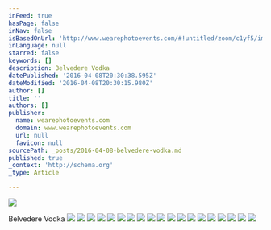 ```yaml
---
inFeed: true
hasPage: false
inNav: false
isBasedOnUrl: 'http://www.wearephotoevents.com/#!untitled/zoom/c1yf5/imagenxl'
inLanguage: null
starred: false
keywords: []
description: Belvedere Vodka
datePublished: '2016-04-08T20:30:38.595Z'
dateModified: '2016-04-08T20:30:15.980Z'
author: []
title: ''
authors: []
publisher:
  name: wearephotoevents.com
  domain: www.wearephotoevents.com
  url: null
  favicon: null
sourcePath: _posts/2016-04-08-belvedere-vodka.md
published: true
_context: 'http://schema.org'
_type: Article

---
```

![](https://static.wixstatic.com/media/c2e2dd_ad37ec66eebc43e1f8975c496191b63b.jpg/v1/fill/w_1166,h_778,al_c,q_90,usm_0.66_1.00_0.01/c2e2dd_ad37ec66eebc43e1f8975c496191b63b.jpg)

Belvedere Vodka
![](https://the-grid-user-content.s3-us-west-2.amazonaws.com/e49b5dc8-e85d-49bc-b290-92b2f3fe6b6e.jpg)
![](https://the-grid-user-content.s3-us-west-2.amazonaws.com/7637fe32-89f1-4d43-9043-5969319f769c.jpg)
![](https://the-grid-user-content.s3-us-west-2.amazonaws.com/3b6e5176-119c-4c2e-b70d-e438d629e54a.jpg)
![](https://the-grid-user-content.s3-us-west-2.amazonaws.com/92d64553-f934-4bc9-a3d9-d52669e479da.jpg)
![](https://the-grid-user-content.s3-us-west-2.amazonaws.com/7d94fe43-d654-4699-9b99-c3191879741c.jpg)
![](https://the-grid-user-content.s3-us-west-2.amazonaws.com/74fc6ee0-a8cf-4115-a55c-3e5350013b73.jpg)
![](https://the-grid-user-content.s3-us-west-2.amazonaws.com/8de0ef41-320b-40c3-ade3-59278a48e238.jpg)
![](https://the-grid-user-content.s3-us-west-2.amazonaws.com/364ca2e0-c0d9-4e43-9a6e-f790170f0ae6.jpg)
![](https://the-grid-user-content.s3-us-west-2.amazonaws.com/50d1fdaf-366f-43ec-b35f-f41692aad833.jpg)
![](https://the-grid-user-content.s3-us-west-2.amazonaws.com/f79162a3-b9e1-49db-98c1-9ab882d3c00c.jpg)
![](https://the-grid-user-content.s3-us-west-2.amazonaws.com/38f3b076-17b7-48f0-9e06-78de4314f934.jpg)
![](https://the-grid-user-content.s3-us-west-2.amazonaws.com/7ffda9be-1a70-4bc0-8a3b-c91ae0d4e788.jpg)
![](https://the-grid-user-content.s3-us-west-2.amazonaws.com/d5cc93de-ba07-4009-bf88-677911f4b7f2.jpg)
![](https://the-grid-user-content.s3-us-west-2.amazonaws.com/fab226b3-07bc-4aab-95b3-0f94439a6247.jpg)
![](https://the-grid-user-content.s3-us-west-2.amazonaws.com/d2c2fd82-ba2d-4e27-ab4f-5259613eae94.jpg)
![](https://the-grid-user-content.s3-us-west-2.amazonaws.com/6964dd61-b619-4dfe-ae67-9e66327a7370.jpg)
![](https://the-grid-user-content.s3-us-west-2.amazonaws.com/781b054f-1331-423c-9d2b-f51027c3d3d3.jpg)
![](https://the-grid-user-content.s3-us-west-2.amazonaws.com/14db3c41-1813-46e1-bb51-fd3dde1daa5b.jpg)
![](https://the-grid-user-content.s3-us-west-2.amazonaws.com/aa8b7d8e-5384-4d05-87fd-4ffdbaa5744e.jpg)
